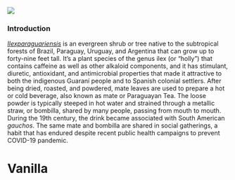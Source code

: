<a href="https://www.juncture-digital.org"><img src="https://juncture-digital.github.io/juncture/static/images/ve-button.png"></a>

<param ve-config 
       title="Vanilla"
       source-image="https://upload.wikimedia.org/wikipedia/commons/1/17/Spider_lily%2C_Yokohama_IMG_3544.jpg"
       banner="https://upload.wikimedia.org/wikipedia/commons/1/17/Spider_lily%2C_Yokohama_IMG_3544.jpg"
       author="Jason Lopez"
       layout="vertical">

### Introduction
[_Ilexparaguariensis_](https://powo.science.kew.org/taxon/urn:lsid:ipni.org:names:315555-2) is an evergreen shrub or tree native to the subtropical forests of Brazil, Paraguay, Uruguay, and Argentina that can grow up to forty-nine feet tall. It’s a plant species of the genus ilex (or “holly”) that contains caffeine as well as other alkaloid components, and it has stimulant, diuretic, antioxidant, and antimicrobial properties that made it attractive to both the indigenous Guaraní people and to Spanish colonial settlers. After being dried, roasted, and powdered, mate leaves are used to prepare a hot or cold beverage, also known as mate or Paraguayan Tea. The loose powder is typically steeped in hot water and strained through a <span data-mouseover-image-zoomto="543,127,72,20">metallic straw</span>, or bombilla, shared by many people, passing from mouth to mouth. During the 19th century, the drink became associated with South American *gauchos*. The same mate and bombilla are shared in social gatherings, a habit that has endured despite recent public health campaigns to prevent COVID-19 pandemic.
<param ve-image label="Gauchos drinking mate" description="Photograph" license="public domain" url="https://upload.wikimedia.org/wikipedia/commons/c/c2/Gauchos_mateando.jpg">
<param ve-image label="Vanilla" description="Photograph" license="public domain" url="Vanilla_planifolia_-_Köhler–s_Medizinal-Pflanzen-278.jpg">
<param ve-entity eid="Q155" title="Brazil">
<param ve-entity eid="Q46429" title=“Guarani people”>
<param ve-entity eid="Q84263196" title=“COVID-19 pandemic”>
<param ve-entity eid="Q160066" title="straw">
<param ve-video vid="_VQ-ckQPD2I">
<param ve-plant-specimen jpid="10.5555/al.ap.specimen.k000306647">
<param ve-iframe src="https://archive.org/details/biostor-94169/page/n3/mode/2up?q=vanilla+planifolia">
<param ve-knightlab-timeline 
source="1I7fzIcpBxElUMZW2Pl6GIBm95gfbyCbAl-QIcXy79QY"
timenav-position="bottom"
hash-bookmark="false"
initial-zoom="1"
height="750">
<param ve-map basemap="Esri_WorldPhysical">
<param ve-image url="https://upload.wikimedia.org/wikipedia/commons/thumb/a/a8/Cannabis_leaf.svg/640px-Cannabis_leaf.svg.png"
### Showing a Timeline
<param ve-compare sync url="https://upload.wikimedia.org/wikipedia/commons/4/40/Vanilla_planifolia_1.jpg">
<param ve-compare url="https://upload.wikimedia.org/wikipedia/commons/4/43/Vanillanice-Madagascar-vanilla-grading.png?20230628154350">

       
# Vanilla
